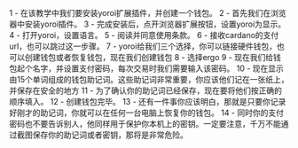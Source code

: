 1 - 在该教学中我们要安装yoroi扩展插件，并创建一个钱包。
2 - 首先我们在浏览器中安装yoroi插件。
3 - 完成安装后，点开浏览器扩展按钮，设置yoroi为显示。
4 - 打开yoroi，设置语言。
5 - 阅读并同意使用条款。
6 - 接收cardano的支付url，也可以跳过这一步骤。
7 - yoroi给我们三个选择，你可以链接硬件钱包，也可以创建钱包或者恢复钱包，现在我们创建钱包
8 - 选择ergo
9 - 现在我们给钱包起个名字，并设置支付密码，每次交易时我们需要输入该密码。
10 - 现在显示由15个单词组成的钱包助记词。这些助记词非常重要，你应该他们记在一张纸上，并保存在安全的地方
11 - 为了确认你的助记词已经保存，现在要将他们按正确的顺序填入。
12 - 创建钱包完毕。
13 - 还有一件事你应该明白，那就是只要你记录好刚才的助记词，你就可以在任何一台电脑上恢复你的钱包。
14 - 同时你的支付密码也不要告诉别人，他同样用于保护你本机上的密钥。一定要注意，千万不能通过截图保存你的助记词或者密钥，那将是非常危险。